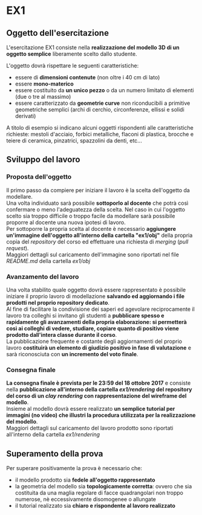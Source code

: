 # EX1

## Oggetto dell'esercitazione
L'esercitazione EX1 consiste nella **realizzazione del modello 3D di un oggetto semplice**
liberamente scelto dallo studente.

L'oggetto dovrà rispettare le seguenti caratteristiche:
* essere di **dimensioni contenute** (non oltre i 40 cm di lato)
* essere **mono-materico**
* essere costituito da **un unico pezzo** o da un numero limitato di elementi
(due o tre al massimo)
* essere caratterizzato da **geometrie curve** non riconducibili a primitive geometriche
semplici (archi di cerchio, circonferenze, ellissi e solidi derivati)

A titolo di esempio si indicano alcuni oggetti rispondenti alle
caratteristiche richieste: mestoli d'acciaio, forbici metalliche,
flaconi di plastica, brocche e teiere di ceramica, pinzatrici, spazzolini da denti, etc...

## Sviluppo del lavoro
### Proposta dell'oggetto
Il primo passo da compiere per iniziare il lavoro è la scelta dell'oggetto da modellare.   
Una volta individuato sarà possibile **sottoporlo al docente** che potrà così confermare
o meno l'adeguatezza della scelta. Nel caso in cui l'oggetto scelto sia troppo 
difficile o troppo facile da modellare sarà possibile proporre al docente una
nuova ipotesi di lavoro.   
Per sottoporre la propria scelta al docente è necessario **aggiungere un'immagine
dell'oggetto all'interno della cartella "ex1/obj"** della propria copia
del *repository* del corso ed effettuare una richiesta di *merging* (*pull request*).   
Maggiori dettagli sul caricamento dell'immagine sono riportati nel file *README.md* della
cartella *ex1/obj*

### Avanzamento del lavoro
Una volta stabilito quale oggetto dovrà essere rappresentato è possibile iniziare
il proprio lavoro di modellazione **salvando ed aggiornando i file prodotti nel
proprio repository dedicato**.   
Al fine di facilitare la condivisione dei saperi ed agevolare reciprocamente il lavoro
tra colleghi si invitano gli studenti a **pubblicare spesso e rapidamente gli avanzamenti
della propria elaborazione: si permetterà così ai colleghi di vedere, studiare,
copiare quanto di positivo viene prodotto dall'intera classe durante il corso**.   
La pubblicazione frequente e costante degli aggiornamenti del proprio lavoro
**costituirà un elemento di giudizio positivo in fase di valutazione** e
sarà riconosciuta con **un incremento del voto finale**.


### Consegna finale
**La consegna finale è prevista per le 23:59 del 18 ottobre 2017** e consiste nella
**pubblicazione all'interno della cartella *ex1/rendering*
del repository del corso di un *clay rendering* con rappresentazione del wireframe
del modello**.  
Insieme al modello dovrà essere realizzato **un semplice tutorial
per immagini **(no video)** che illustri la procedura utilizzata per la realizzazione
del modello**.   
Maggiori dettagli sul caricamento del lavoro prodotto sono riportati 
all'interno della cartella *ex1/rendering*

## Superamento della prova
Per superare positivamente la prova è necessario che:
* il modello prodotto sia **fedele all'oggetto rappresentato**
* la geometria del modello sia **topologicamente corretta**: ovvero che sia costituita
da una maglia regolare di facce quadrangolari non troppo numerose, nè eccessivamente
disomogenee o allungate
* il tutorial realizzato sia **chiaro e rispondente al lavoro realizzato**


